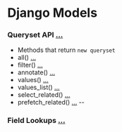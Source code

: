 # Django Models

### Queryset API [...](https://docs.djangoproject.com/en/4.0/ref/models/querysets/#queryset-api)
   - Methods that return `new queryset`
   - all() [...](https://docs.djangoproject.com/en/4.0/ref/models/querysets/#all)
   - filter() [...](https://docs.djangoproject.com/en/4.0/ref/models/querysets/#filter)
   - annotate() [...](https://docs.djangoproject.com/en/4.0/ref/models/querysets/#annotate)
   - values() [...](https://docs.djangoproject.com/en/4.0/ref/models/querysets/#values)
   - values_list() [...](https://docs.djangoproject.com/en/4.0/ref/models/querysets/#values)
   - select_related() [...](https://docs.djangoproject.com/en/4.0/ref/models/querysets/#select-related)
   - prefetch_related() [...](https://docs.djangoproject.com/en/4.0/ref/models/querysets/#prefetch-related)
   --


### Field Lookups [...](https://docs.djangoproject.com/en/4.0/ref/models/querysets/#field-lookups)
